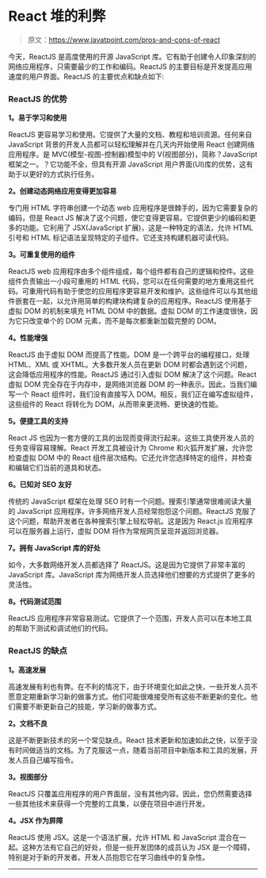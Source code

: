 # React 堆的利弊

> 原文：<https://www.javatpoint.com/pros-and-cons-of-react>

今天，ReactJS 是高度使用的开源 JavaScript 库。它有助于创建令人印象深刻的网络应用程序，只需要最少的工作和编码。ReactJS 的主要目标是开发提高应用速度的用户界面。ReactJS 的主要优点和缺点如下:

### ReactJS 的优势

**1。易于学习和使用**

ReactJS 更容易学习和使用。它提供了大量的文档、教程和培训资源。任何来自 JavaScript 背景的开发人员都可以轻松理解并在几天内开始使用 React 创建网络应用程序。是 MVC(模型-视图-控制器)模型中的 V(视图部分)，简称？JavaScript 框架之一。？它功能不全，但具有开源 JavaScript 用户界面(UI)库的优势，这有助于以更好的方式执行任务。

**2。创建动态网络应用变得更加容易**

专门用 HTML 字符串创建一个动态 web 应用程序是很棘手的，因为它需要复杂的编码，但是 React JS 解决了这个问题，使它变得更容易。它提供更少的编码和更多的功能。它利用了 JSX(JavaScript 扩展)，这是一种特定的语法，允许 HTML 引号和 HTML 标记语法呈现特定的子组件。它还支持构建机器可读代码。

**3。可重复使用的组件**

ReactJS web 应用程序由多个组件组成，每个组件都有自己的逻辑和控件。这些组件负责输出一小段可重用的 HTML 代码，您可以在任何需要的地方重用这些代码。可重用代码有助于使您的应用程序更容易开发和维护。这些组件可以与其他组件嵌套在一起，以允许用简单的构建块构建复杂的应用程序。ReactJS 使用基于虚拟 DOM 的机制来填充 HTML DOM 中的数据。虚拟 DOM 的工作速度很快，因为它只改变单个的 DOM 元素，而不是每次都重新加载完整的 DOM。

**4。性能增强**

ReactJS 由于虚拟 DOM 而提高了性能。DOM 是一个跨平台的编程接口，处理 HTML、XML 或 XHTML。大多数开发人员在更新 DOM 时都会遇到这个问题，这会降低应用程序的性能。ReactJS 通过引入虚拟 DOM 解决了这个问题。React 虚拟 DOM 完全存在于内存中，是网络浏览器 DOM 的一种表示。因此，当我们编写一个 React 组件时，我们没有直接写入 DOM。相反，我们正在编写虚拟组件，这些组件的 React 将转化为 DOM，从而带来更流畅、更快速的性能。

**5。便捷工具的支持**

React JS 也因为一套方便的工具的出现而变得流行起来。这些工具使开发人员的任务变得容易理解。React 开发工具被设计为 Chrome 和火狐开发扩展，允许您检查虚拟 DOM 中的 React 组件层次结构。它还允许您选择特定的组件，并检查和编辑它们当前的道具和状态。

**6。已知对 SEO 友好**

传统的 JavaScript 框架在处理 SEO 时有一个问题。搜索引擎通常很难阅读大量的 JavaScript 应用程序。许多网络开发人员经常抱怨这个问题。ReactJS 克服了这个问题，帮助开发者在各种搜索引擎上轻松导航。这是因为 React.js 应用程序可以在服务器上运行，虚拟 DOM 将作为常规网页呈现并返回浏览器。

**7。拥有 JavaScript 库的好处**

如今，大多数网络开发人员都选择了 ReactJS。这是因为它提供了非常丰富的 JavaScript 库。JavaScript 库为网络开发人员选择他们想要的方式提供了更多的灵活性。

**8。代码测试范围**

ReactJS 应用程序非常容易测试。它提供了一个范围，开发人员可以在本地工具的帮助下测试和调试他们的代码。

### ReactJS 的缺点

**1。高速发展**

高速发展有利也有弊。在不利的情况下，由于环境变化如此之快，一些开发人员不愿意定期重新学习新的做事方式。他们可能很难接受所有这些不断更新的变化。他们需要不断更新自己的技能，学习新的做事方式。

**2。文档不良**

这是不断更新技术的另一个常见缺点。React 技术更新和加速如此之快，以至于没有时间做适当的文档。为了克服这一点，随着当前项目中新版本和工具的发展，开发人员自己编写指令。

**3。视图部分**

ReactJS 只覆盖应用程序的用户界面层，没有其他内容。因此，您仍然需要选择一些其他技术来获得一个完整的工具集，以便在项目中进行开发。

**4。JSX 作为屏障**

ReactJS 使用 JSX。这是一个语法扩展，允许 HTML 和 JavaScript 混合在一起。这种方法有它自己的好处，但是一些开发团体的成员认为 JSX 是一个障碍，特别是对于新的开发者。开发人员抱怨它在学习曲线中的复杂性。

* * *